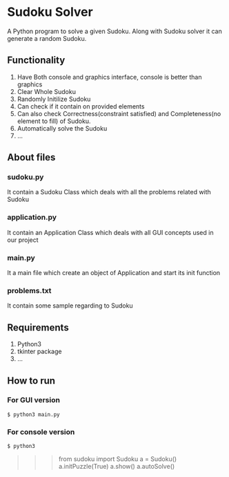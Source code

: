 # Sudoku Solver

A Python program to solve a given Sudoku. Along with Sudoku solver it can generate a random Sudoku.

## Functionality
1. Have Both console and graphics interface, console is better than graphics
2. Clear Whole Sudoku
3. Randomly Initilize Sudoku
4. Can check if it contain on provided elements
5. Can also check Correctness(constraint satisfied) and Completeness(no element to fill) of Sudoku.
6. Automatically solve the Sudoku
7. ...

## About files

### sudoku.py
It contain a Sudoku Class which deals with all the problems related with Sudoku

### application.py
It contain an Application Class which deals with all GUI concepts used in our project

### main.py
It a main file which create an object of Application and start its init function

### problems.txt
It contain some sample regarding to Sudoku

## Requirements
1. Python3
2. tkinter package
3. ...

## How to run

### For GUI version
    $ python3 main.py

### For console version
    $ python3
>>> from sudoku import Sudoku
>>> a = Sudoku()
>>> a.initPuzzle(True)
>>> a.show()
>>> a.autoSolve()